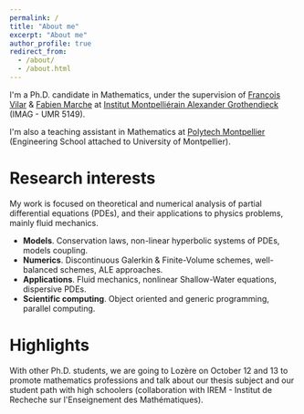```yaml
---
permalink: /
title: "About me"
excerpt: "About me"
author_profile: true
redirect_from: 
  - /about/
  - /about.html
---
```


I'm a Ph.D. candidate in Mathematics, under the supervision of [François Vilar](https://francois-vilar.pagesperso-orange.fr) & [Fabien Marche](https://imag.umontpellier.fr/~marche/) at [Institut Montpelliérain Alexander Grothendieck](https://imag.umontpellier.fr) (IMAG - UMR 5149).

I'm also a teaching assistant in Mathematics at [Polytech Montpellier](https://www.polytech.umontpellier.fr) (Engineering School attached to University of Montpellier).

Research interests
======
My work is focused on theoretical and numerical analysis of partial differential equations (PDEs), and their applications to physics problems, mainly fluid mechanics.

- <b>Models</b>. Conservation laws, non-linear hyperbolic systems of PDEs, models coupling.
- <b>Numerics</b>. Discontinuous Galerkin & Finite-Volume schemes, well-balanced schemes, ALE approaches.
- <b>Applications</b>. Fluid mechanics, nonlinear Shallow-Water equations, dispersive PDEs.
- <b>Scientific computing</b>. Object oriented and generic programming, parallel computing.

Highlights
======
With other Ph.D. students, we are going to Lozère on October 12 and 13 to promote mathematics professions and talk about our thesis subject and our student path with high schoolers (collaboration with IREM - Institut de Recheche sur l'Enseignement des Mathématiques).
